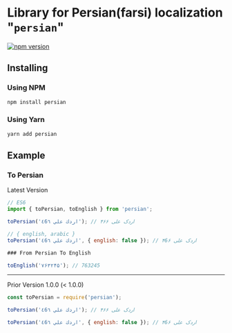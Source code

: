 # Library for Persian(farsi) localization "`persian`"

[![npm version](https://badge.fury.io/js/persian.svg)](https://badge.fury.io/js/persian)

## Installing

### Using NPM

```bash
npm install persian
```

### Using Yarn

```bash
yarn add persian
```

## Example

### To Persian

Latest Version

```javascript
// ES6
import { toPersian, toEnglish } from 'persian';

toPersian('اردك علي ٤6٦'); // اردک علی ۴۶۶

// { english, arabic }
toPersian('اردك علي ٤6٦', { english: false }); // اردک علی ۴6۶

### From Persian To English

toEnglish('۷۶۳۲۴۵'); // 763245

```

___

Prior Version 1.0.0 (< 1.0.0)

```javascript
const toPersian = require('persian');

toPersian('اردك علي ٤6٦'); // اردک علی ۴۶۶

toPersian('اردك علي ٤6٦', { english: false }); // اردک علی ۴6۶

```
